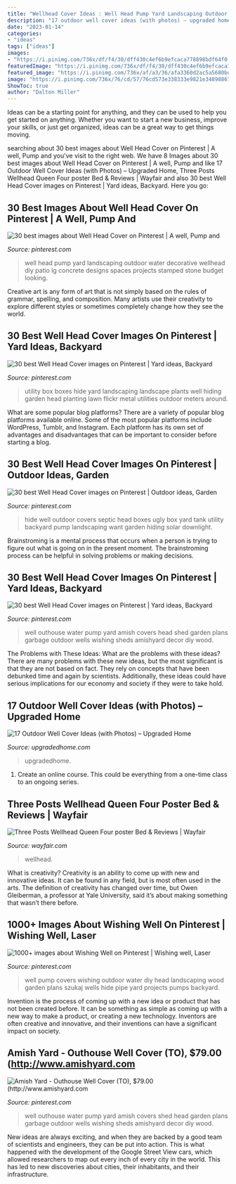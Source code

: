 ```yaml
---
title: "Wellhead Cover Ideas : Well Head Pump Yard Landscaping Outdoor Water Decorative Wellhead Diy Patio Lg Concrete Designs Spaces Projects Stamped Stone Budget Looking"
description: "17 outdoor well cover ideas (with photos) – upgraded home"
date: "2023-01-14"
categories:
- "ideas"
tags: ["ideas"]
images:
- "https://i.pinimg.com/736x/df/f4/30/dff430c4ef6b9efcaca778898bdf64f0.jpg"
featuredImage: "https://i.pinimg.com/736x/df/f4/30/dff430c4ef6b9efcaca778898bdf64f0.jpg"
featured_image: "https://i.pinimg.com/736x/af/a3/36/afa3360d2ac5a5680bd4cabd80119623--outhouse-decor-outhouse-ideas.jpg"
image: "https://i.pinimg.com/736x/76/cd/57/76cd573e338333e9821e348988674b49--i-want-to-wells.jpg"
ShowToc: true
author: "Dalton Miller"
---
```



Ideas can be a starting point for anything, and they can be used to help you get started on anything. Whether you want to start a new business, improve your skills, or just get organized, ideas can be a great way to get things moving.

	

		
searching about 30 best images about Well Head Cover on Pinterest | A well, Pump and you've visit to the right web. We have 8 Images about 30 best images about Well Head Cover on Pinterest | A well, Pump and like 17 Outdoor Well Cover Ideas (with Photos) – Upgraded Home, Three Posts Wellhead Queen Four poster Bed &amp; Reviews | Wayfair and also 30 best Well Head Cover images on Pinterest | Yard ideas, Backyard. Here you go:
		
    
## 30 Best Images About Well Head Cover On Pinterest | A Well, Pump And

<img loading=lazy src="https://s-media-cache-ak0.pinimg.com/736x/a3/b8/49/a3b8492416bfac6bcba4713a73f5efaf.jpg" onerror="this.onerror=null;this.src='https://tse4.mm.bing.net/th?id=OIP.9D3DvUZmlZztgFXu_pZ3CQHaLF&amp;pid=15.1';" alt="30 best images about Well Head Cover on Pinterest | A well, Pump and">

_Source: pinterest.com_

>well head pump yard landscaping outdoor water decorative wellhead diy patio lg concrete designs spaces projects stamped stone budget looking. 

	

Creative art is any form of art that is not simply based on the rules of grammar, spelling, and composition. Many artists use their creativity to explore different styles or sometimes completely change how they see the world.

    
## 30 Best Well Head Cover Images On Pinterest | Yard Ideas, Backyard

<img loading=lazy src="https://i.pinimg.com/736x/df/f4/30/dff430c4ef6b9efcaca778898bdf64f0.jpg" onerror="this.onerror=null;this.src='https://tse2.mm.bing.net/th?id=OIP.D0LkvfDjZ3SZz9bHR6JUqgHaFj&amp;pid=15.1';" alt="30 best Well Head Cover images on Pinterest | Yard ideas, Backyard">

_Source: pinterest.com_

>utility box boxes hide yard landscaping landscape plants well hiding garden head planting lawn flickr metal utilities outdoor meters around. 

	

What are some popular blog platforms?
There are a variety of popular blog platforms available online. Some of the most popular platforms include WordPress, Tumblr, and Instagram. Each platform has its own set of advantages and disadvantages that can be important to consider before starting a blog.

    
## 30 Best Well Head Cover Images On Pinterest | Outdoor Ideas, Garden

<img loading=lazy src="https://i.pinimg.com/736x/76/cd/57/76cd573e338333e9821e348988674b49--i-want-to-wells.jpg" onerror="this.onerror=null;this.src='https://tse2.mm.bing.net/th?id=OIP.A6DB7eEGUmjKTT1PjoE-wQAAAA&amp;pid=15.1';" alt="30 best Well Head Cover images on Pinterest | Outdoor ideas, Garden">

_Source: pinterest.com_

>hide well outdoor covers septic head boxes ugly box yard tank utility backyard pump landscaping want garden hiding solar downlight. 

	

Brainstroming is a mental process that occurs when a person is trying to figure out what is going on in the present moment. The brainstroming process can be helpful in solving problems or making decisions.

    
## 30 Best Well Head Cover Images On Pinterest | Yard Ideas, Backyard

<img loading=lazy src="https://i.pinimg.com/736x/af/a3/36/afa3360d2ac5a5680bd4cabd80119623--outhouse-decor-outhouse-ideas.jpg" onerror="this.onerror=null;this.src='https://tse2.mm.bing.net/th?id=OIP.5A7EKJF2G9pCEyBLdLkDxgHaLH&amp;pid=15.1';" alt="30 best Well Head Cover images on Pinterest | Yard ideas, Backyard">

_Source: pinterest.com_

>well outhouse water pump yard amish covers head shed garden plans garbage outdoor wells wishing sheds amishyard decor diy wood. 

	

The Problems with These Ideas: What are the problems with these ideas?
There are many problems with these new ideas, but the most significant is that they are not based on fact. They rely on concepts that have been debunked time and again by scientists. Additionally, these ideas could have serious implications for our economy and society if they were to take hold.

    
## 17 Outdoor Well Cover Ideas (with Photos) – Upgraded Home

<img loading=lazy src="https://upgradedhome.com/wp-content/uploads/2021/03/2afd6db5b7acbb96e9935921711ea7ac.jpg" onerror="this.onerror=null;this.src='https://tse2.mm.bing.net/th?id=OIP.tp0F6RNKt49X9r-f8p8TVgHaJ3&amp;pid=15.1';" alt="17 Outdoor Well Cover Ideas (with Photos) – Upgraded Home">

_Source: upgradedhome.com_

>upgradedhome. 

	

1. Create an online course. This could be everything from a one-time class to an ongoing series.

    
## Three Posts Wellhead Queen Four Poster Bed &amp; Reviews | Wayfair

<img loading=lazy src="https://secure.img2-fg.wfcdn.com/im/66568061/resize-h800%5Ecompr-r85/2816/28161367/Wellhead+Queen+Four+poster+Bed.jpg" onerror="this.onerror=null;this.src='https://tse3.mm.bing.net/th?id=OIP.MUoRTFFLymJa1syj8bVbwwHaFG&amp;pid=15.1';" alt="Three Posts Wellhead Queen Four poster Bed &amp; Reviews | Wayfair">

_Source: wayfair.com_

>wellhead. 

	

What is creativity?
Creativity is an ability to come up with new and innovative ideas. It can be found in any field, but is most often used in the arts. The definition of creativity has changed over time, but Owen Gleiberman, a professor at Yale University, said it’s about making something that wasn’t there before.

    
## 1000+ Images About Wishing Well On Pinterest | Wishing Well, Laser

<img loading=lazy src="https://s-media-cache-ak0.pinimg.com/236x/62/1a/06/621a06f9e86539002706decaf93f409d.jpg" onerror="this.onerror=null;this.src='https://tse3.mm.bing.net/th?id=OIP._DhGWGUNR1e_B_tbaQiQhgHaJ2&amp;pid=15.1';" alt="1000+ images about Wishing Well on Pinterest | Wishing well, Laser">

_Source: pinterest.com_

>well pump covers wishing outdoor water diy head landscaping wood garden plans szukaj wells hide pipe yard projects pumps backyard. 

	

Invention is the process of coming up with a new idea or product that has not been created before. It can be something as simple as coming up with a new way to make a product, or creating a new technology. Inventors are often creative and innovative, and their inventions can have a significant impact on society.

    
## Amish Yard - Outhouse Well Cover (TO), $79.00 (http://www.amishyard.com

<img loading=lazy src="https://s-media-cache-ak0.pinimg.com/564x/af/a3/36/afa3360d2ac5a5680bd4cabd80119623.jpg" onerror="this.onerror=null;this.src='https://tse1.mm.bing.net/th?id=OIP.fSY1bcCWTrF7CpCDFq5X_wHaLH&amp;pid=15.1';" alt="Amish Yard - Outhouse Well Cover (TO), $79.00 (http://www.amishyard.com">

_Source: pinterest.com_

>well outhouse water pump yard amish covers shed head garden plans garbage outdoor wells wishing sheds amishyard decor diy wood. 

	

New ideas are always exciting, and when they are backed by a good team of scientists and engineers, they can be put into action. This is what happened with the development of the Google Street View cars, which allowed researchers to map out every inch of every city in the world. This has led to new discoveries about cities, their inhabitants, and their infrastructure.

